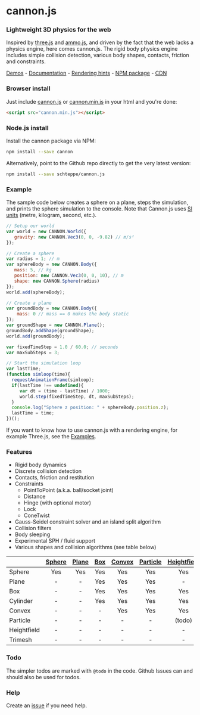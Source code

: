 # cannon.js

### Lightweight 3D physics for the web
Inspired by [three.js](https://github.com/mrdoob/three.js) and [ammo.js](https://github.com/kripken/ammo.js), and driven by the fact that the web lacks a physics engine, here comes cannon.js.
The rigid body physics engine includes simple collision detection, various body shapes, contacts, friction and constraints.

[Demos](http://schteppe.github.com/cannon.js) - [Documentation](http://schteppe.github.com/cannon.js/docs) - [Rendering hints](https://github.com/schteppe/cannon.js/tree/master/examples) - [NPM package](https://npmjs.org/package/cannon) - [CDN](https://cdnjs.com/libraries/cannon.js)

### Browser install

Just include [cannon.js](https://github.com/schteppe/cannon.js/releases/download/v0.6.1/cannon.js) or [cannon.min.js](https://github.com/schteppe/cannon.js/releases/download/v0.6.1/cannon.min.js) in your html and you're done:

```html
<script src="cannon.min.js"></script>
```

### Node.js install

Install the cannon package via NPM:

```bash
npm install --save cannon
```

Alternatively, point to the Github repo directly to get the very latest version:

```bash
npm install --save schteppe/cannon.js
```

### Example

The sample code below creates a sphere on a plane, steps the simulation, and prints the sphere simulation to the console. Note that Cannon.js uses [SI units](http://en.wikipedia.org/wiki/International_System_of_Units) (metre, kilogram, second, etc.).

```javascript
// Setup our world
var world = new CANNON.World({
   gravity: new CANNON.Vec3(0, 0, -9.82) // m/s²
});

// Create a sphere
var radius = 1; // m
var sphereBody = new CANNON.Body({
   mass: 5, // kg
   position: new CANNON.Vec3(0, 0, 10), // m
   shape: new CANNON.Sphere(radius)
});
world.add(sphereBody);

// Create a plane
var groundBody = new CANNON.Body({
    mass: 0 // mass == 0 makes the body static
});
var groundShape = new CANNON.Plane();
groundBody.addShape(groundShape);
world.add(groundBody);

var fixedTimeStep = 1.0 / 60.0; // seconds
var maxSubSteps = 3;

// Start the simulation loop
var lastTime;
(function simloop(time){
  requestAnimationFrame(simloop);
  if(lastTime !== undefined){
     var dt = (time - lastTime) / 1000;
     world.step(fixedTimeStep, dt, maxSubSteps);
  }
  console.log("Sphere z position: " + sphereBody.position.z);
  lastTime = time;
})();
```

If you want to know how to use cannon.js with a rendering engine, for example Three.js, see the [Examples](examples).

### Features
* Rigid body dynamics
* Discrete collision detection
* Contacts, friction and restitution
* Constraints
   * PointToPoint (a.k.a. ball/socket joint)
   * Distance
   * Hinge (with optional motor)
   * Lock
   * ConeTwist
* Gauss-Seidel constraint solver and an island split algorithm
* Collision filters
* Body sleeping
* Experimental SPH / fluid support
* Various shapes and collision algorithms (see table below)

|             | [Sphere](http://schteppe.github.io/cannon.js/docs/classes/Sphere.html) | [Plane](http://schteppe.github.io/cannon.js/docs/classes/Plane.html) | [Box](http://schteppe.github.io/cannon.js/docs/classes/Box.html) | [Convex](http://schteppe.github.io/cannon.js/docs/classes/ConvexPolyhedron.html) | [Particle](http://schteppe.github.io/cannon.js/docs/classes/Particle.html) | [Heightfield](http://schteppe.github.io/cannon.js/docs/classes/Heightfield.html) | Trimesh |
| :-----------|:------:|:-----:|:---:|:------:|:--------:|:-----------:|:-------:|
| Sphere      | Yes    | Yes   | Yes | Yes    | Yes      | Yes         | Yes     |
| Plane       | -      | -     | Yes | Yes    | Yes      | -           | Yes     |
| Box         | -      | -     | Yes | Yes    | Yes      | Yes         | (todo)  |
| Cylinder    | -      | -     | Yes | Yes    | Yes      | Yes         | (todo)  |
| Convex      | -      | -     | -   | Yes    | Yes      | Yes         | (todo)  |
| Particle    | -      | -     | -   | -      | -        | (todo)      | (todo)  |
| Heightfield | -      | -     | -   | -      | -        | -           | (todo)  |
| Trimesh     | -      | -     | -   | -      | -        | -           | -       |

### Todo
The simpler todos are marked with ```@todo``` in the code. Github Issues can and should also be used for todos.

### Help
Create an [issue](https://github.com/schteppe/cannon.js/issues) if you need help.

